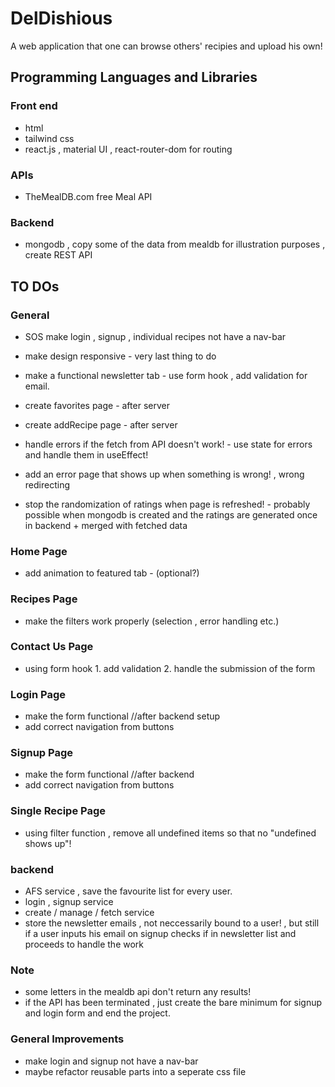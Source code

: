 # DelDishious

A web application that one can browse others' recipies and upload his own!

## Programming Languages and Libraries

### Front end

- html
- tailwind css
- react.js , material UI , react-router-dom for routing

### APIs

- TheMealDB.com free Meal API

### Backend

- mongodb , copy some of the data from mealdb for illustration purposes , create REST API

## TO DOs

### General

- SOS make login , signup , individual recipes not have a nav-bar

- make design responsive - very last thing to do

- make a functional newsletter tab - use form hook , add validation for email.

- create favorites page - after server
- create addRecipe page - after server

- handle errors if the fetch from API doesn't work! - use state for errors and handle them in useEffect!
- add an error page that shows up when something is wrong! , wrong redirecting

- stop the randomization of ratings when page is refreshed! - probably possible when mongodb is created and the ratings are generated once in backend + merged with fetched data

### Home Page

- add animation to featured tab - (optional?)

### Recipes Page

- make the filters work properly (selection , error handling etc.)

### Contact Us Page

- using form hook 1. add validation 2. handle the submission of the form

### Login Page

- make the form functional //after backend setup
- add correct navigation from buttons

### Signup Page

- make the form functional //after backend
- add correct navigation from buttons

### Single Recipe Page

- using filter function , remove all undefined items so that no "undefined shows up"!

### backend

- AFS service , save the favourite list for every user.
- login , signup service
- create / manage / fetch service
- store the newsletter emails , not neccessarily bound to a user! , but still if a user inputs his email on signup checks if in newsletter list and proceeds to handle the work

### Note

- some letters in the mealdb api don't return any results!
- if the API has been terminated , just create the bare minimum for signup and login form and end the project.

### General Improvements

- make login and signup not have a nav-bar
- maybe refactor reusable parts into a seperate css file


